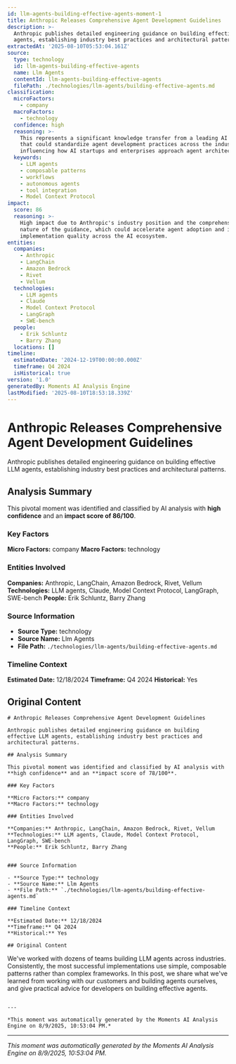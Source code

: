 ```yaml
---
id: llm-agents-building-effective-agents-moment-1
title: Anthropic Releases Comprehensive Agent Development Guidelines
description: >-
  Anthropic publishes detailed engineering guidance on building effective LLM
  agents, establishing industry best practices and architectural patterns.
extractedAt: '2025-08-10T05:53:04.161Z'
source:
  type: technology
  id: llm-agents-building-effective-agents
  name: Llm Agents
  contentId: llm-agents-building-effective-agents
  filePath: ./technologies/llm-agents/building-effective-agents.md
classification:
  microFactors:
    - company
  macroFactors:
    - technology
  confidence: high
  reasoning: >-
    This represents a significant knowledge transfer from a leading AI company
    that could standardize agent development practices across the industry,
    influencing how AI startups and enterprises approach agent architecture.
  keywords:
    - LLM agents
    - composable patterns
    - workflows
    - autonomous agents
    - tool integration
    - Model Context Protocol
impact:
  score: 86
  reasoning: >-
    High impact due to Anthropic's industry position and the comprehensive
    nature of the guidance, which could accelerate agent adoption and improve
    implementation quality across the AI ecosystem.
entities:
  companies:
    - Anthropic
    - LangChain
    - Amazon Bedrock
    - Rivet
    - Vellum
  technologies:
    - LLM agents
    - Claude
    - Model Context Protocol
    - LangGraph
    - SWE-bench
  people:
    - Erik Schluntz
    - Barry Zhang
  locations: []
timeline:
  estimatedDate: '2024-12-19T00:00:00.000Z'
  timeframe: Q4 2024
  isHistorical: true
version: '1.0'
generatedBy: Moments AI Analysis Engine
lastModified: '2025-08-10T18:53:18.339Z'
---
```

# Anthropic Releases Comprehensive Agent Development Guidelines

Anthropic publishes detailed engineering guidance on building effective LLM agents, establishing industry best practices and architectural patterns.

## Analysis Summary

This pivotal moment was identified and classified by AI analysis with **high confidence** and an **impact score of 86/100**.

### Key Factors

**Micro Factors:** company
**Macro Factors:** technology

### Entities Involved

**Companies:** Anthropic, LangChain, Amazon Bedrock, Rivet, Vellum
**Technologies:** LLM agents, Claude, Model Context Protocol, LangGraph, SWE-bench
**People:** Erik Schluntz, Barry Zhang


### Source Information

- **Source Type:** technology
- **Source Name:** Llm Agents
- **File Path:** `./technologies/llm-agents/building-effective-agents.md`

### Timeline Context

**Estimated Date:** 12/18/2024
**Timeframe:** Q4 2024
**Historical:** Yes

## Original Content

```
# Anthropic Releases Comprehensive Agent Development Guidelines

Anthropic publishes detailed engineering guidance on building effective LLM agents, establishing industry best practices and architectural patterns.

## Analysis Summary

This pivotal moment was identified and classified by AI analysis with **high confidence** and an **impact score of 78/100**.

### Key Factors

**Micro Factors:** company
**Macro Factors:** technology

### Entities Involved

**Companies:** Anthropic, LangChain, Amazon Bedrock, Rivet, Vellum
**Technologies:** LLM agents, Claude, Model Context Protocol, LangGraph, SWE-bench
**People:** Erik Schluntz, Barry Zhang


### Source Information

- **Source Type:** technology
- **Source Name:** Llm Agents
- **File Path:** `./technologies/llm-agents/building-effective-agents.md`

### Timeline Context

**Estimated Date:** 12/18/2024
**Timeframe:** Q4 2024
**Historical:** Yes

## Original Content

```
We've worked with dozens of teams building LLM agents across industries. Consistently, the most successful implementations use simple, composable patterns rather than complex frameworks. In this post, we share what we've learned from working with our customers and building agents ourselves, and give practical advice for developers on building effective agents.
```

---

*This moment was automatically generated by the Moments AI Analysis Engine on 8/9/2025, 10:53:04 PM.*

```

---

*This moment was automatically generated by the Moments AI Analysis Engine on 8/9/2025, 10:53:04 PM.*
